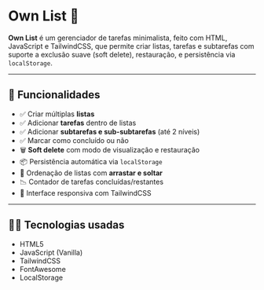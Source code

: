 # Own List 📝

**Own List** é um gerenciador de tarefas minimalista, feito com HTML, JavaScript e TailwindCSS, que permite criar listas, tarefas e subtarefas com suporte a exclusão suave (soft delete), restauração, e persistência via `localStorage`.

---

## 🚀 Funcionalidades

- ✅ Criar múltiplas **listas**
- ✅ Adicionar **tarefas** dentro de listas
- ✅ Adicionar **subtarefas e sub-subtarefas** (até 2 níveis)
- ✅ Marcar como concluído ou não
- 🗑️ **Soft delete** com modo de visualização e restauração
- 📦 Persistência automática via `localStorage`
- 📄 Ordenação de listas com **arrastar e soltar**
- 📉 Contador de tarefas concluídas/restantes
- 🎨 Interface responsiva com TailwindCSS

---

## 🧑‍💻 Tecnologias usadas

- HTML5
- JavaScript (Vanilla)
- TailwindCSS
- FontAwesome
- LocalStorage